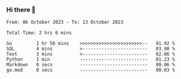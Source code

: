 ### Hi there 👋

<!--
**zhumeme/zhumeme** is a ✨ _special_ ✨ repository because its `README.md` (this file) appears on your GitHub profile.

Here are some ideas to get you started:

- 🔭 I’m currently working on ...
- 🌱 I’m currently learning ...
- 👯 I’m looking to collaborate on ...
- 🤔 I’m looking for help with ...
- 💬 Ask me about ...
- 📫 How to reach me: ...
- 😄 Pronouns: ...
- ⚡ Fun fact: ...
-->

<!--START_SECTION:waka-->

```all_time
From: 06 October 2023 - To: 13 October 2023

Total Time: 2 hrs 6 mins

Go         1 hr 56 mins    >>>>>>>>>>>>>>>>>>>>>>>--   91.92 %
SQL        4 mins          >------------------------   03.90 %
Text       3 mins          >------------------------   02.86 %
Python     1 min           -------------------------   01.23 %
Markdown   0 secs          -------------------------   00.06 %
go.mod     0 secs          -------------------------   00.03 %
```

<!--END_SECTION:waka-->
